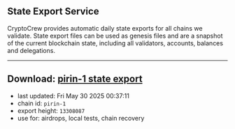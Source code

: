 ## State Export Service
CryptoCrew provides automatic daily state exports for all chains we validate. State export files can be used as genesis files and are a snapshot of the current blockchain state, including all validators, accounts, balances and delegations.

---
**Download: [pirin-1 state export](https://dl-eu2.ccvalidators.com/SERVICE/nolus/pirin-1_export_13308087.json)**
---

- last updated: Fri May 30 2025 00:37:11
- chain id: `pirin-1`
- export height: `13308087`
- use for: airdrops, local tests, chain recovery
